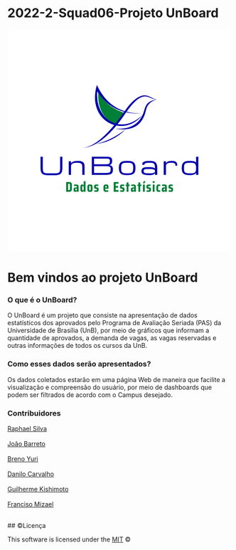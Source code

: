 # 2022-2-Squad06-Projeto UnBoard

<div>
  <center><img src="Imagens/Fly bird logo.png"></center>
</div>
<div>
  <h1>Bem vindos ao projeto UnBoard</h3>
</div>
<div>
  <h3>O que é o UnBoard?</h3>
  <p>O UnBoard é um projeto que consiste na apresentação de dados estatísticos dos aprovados pelo Programa de Avaliação Seriada (PAS) da Universidade de Brasília (UnB), por meio de gráficos que informam a quantidade de aprovados, a demanda de vagas, as vagas reservadas e outras informações de todos os cursos da UnB.</p>
</div>
<div>
  <h3>Como esses dados serão apresentados?</h3>
  <p>Os dados coletados estarão em uma página Web de maneira que facilite a visualização e compreensão do usuário, por meio de dashboards que podem ser filtrados de acordo com o Campus desejado.</p>
</div>
<div>
  <h3>Contribuidores</h3>
  
  <a href="https://github.com/Raphides">Raphael Silva</a><br></br>
  <a href="https://github.com/JoaoBarreto03">João Barreto</a><br></br>
  <a href="https://github.com/YuriBre">Breno Yuri</a><br></br>
  <a href="https://github.com/Danilo-Carvalho-Antunes">Danilo Carvalho</a><br></br>
  <a href="https://github.com/guilhermeKishimoto">Guilherme Kishimoto</a><br></br>
  <a href="https://github.com/frmiza">Franciso Mizael</a><br></br>
  
</div>
##  ©Licença

This software is licensed under the [MIT](https://github.com/nhn/tui.editor/blob/master/LICENSE) ©


